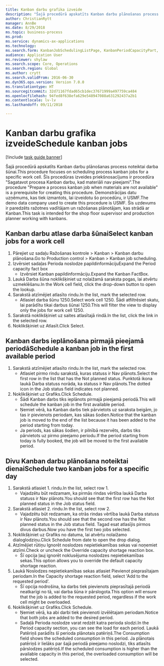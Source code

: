 ```yaml
--- 
title: Kanban darbu grafika izveide
description: "Šajā procedūrā apskatīts Kanban darbu plānošanas process noteiktai darba šūnai."
author: ChristianRytt
manager: AnnBe
ms.date: 8/29/2018
ms.topic: business-process
ms.prod: 
ms.service: dynamics-ax-applications
ms.technology: 
ms.search.form: KanbanJobSchedulingListPage, KanbanPeriodCapacityPart, SysLookupMultiSelectGrid, KanbanBoardScheduleJobForward
audience: Application User
ms.reviewer: shylaw
ms.search.scope: Core, Operations
ms.search.region: Global
ms.author: crytt
ms.search.validFrom: 2016-06-30
ms.dyn365.ops.version: Version 7.0.0
ms.translationtype: HT
ms.sourcegitcommit: 32d71167fdad65cb1dec37671999a497759ca484
ms.openlocfilehash: 94fed8f638efa629e548947088a631292437a2b1
ms.contentlocale: lv-lv
ms.lasthandoff: 09/11/2018

---
```

# <a name="schedule-kanban-jobs"></a><span data-ttu-id="89b30-103">Kanban darbu grafika izveide</span><span class="sxs-lookup"><span data-stu-id="89b30-103">Schedule kanban jobs</span></span>

[!include [task guide banner](../../includes/task-guide-banner.md)]

<span data-ttu-id="89b30-104">Šajā procedūrā apskatīts Kanban darbu plānošanas process noteiktai darba šūnai.</span><span class="sxs-lookup"><span data-stu-id="89b30-104">This procedure focuses on scheduling process kanban jobs for a specific work cell.</span></span> <span data-ttu-id="89b30-105">Šīs procedūras izveides priekšnosacījums ir procedūra "Sagatavot procesa Kanban darbu, kad materiāli nav pieejami".</span><span class="sxs-lookup"><span data-stu-id="89b30-105">The procedure "Prepare a process kanban job when materials are not available" is a prerequisite for creating this procedure.</span></span> <span data-ttu-id="89b30-106">Demonstrācijas datu uzņēmums, kas tiek izmantots, lai izveidotu šo procedūru, ir USMF.</span><span class="sxs-lookup"><span data-stu-id="89b30-106">The demo data company used to create this procedure is USMF.</span></span> <span data-ttu-id="89b30-107">Šis uzdevums ir paredzēts ražotnes vadītājam un ražošanas plānotājam, kas strādā ar Kanban.</span><span class="sxs-lookup"><span data-stu-id="89b30-107">This task is intended for the shop floor supervisor and production planner working with kanbans.</span></span>


## <a name="select-kanban-jobs-for-a-work-cell"></a><span data-ttu-id="89b30-108">Kanban darbu atlase darba šūnai</span><span class="sxs-lookup"><span data-stu-id="89b30-108">Select kanban jobs for a work cell</span></span>
1. <span data-ttu-id="89b30-109">Pārejiet uz sadaļu Ražošanas kontrole > Kanban > Kanban darbu plānošana.</span><span class="sxs-lookup"><span data-stu-id="89b30-109">Go to Production control > Kanban > Kanban job scheduling.</span></span>
2. <span data-ttu-id="89b30-110">Izvērsiet sadaļas Perioda noslodze papildinformāciju</span><span class="sxs-lookup"><span data-stu-id="89b30-110">Expand the Period capacity fact box</span></span>
    * <span data-ttu-id="89b30-111">Izvērsiet Kanban papildinformāciju.</span><span class="sxs-lookup"><span data-stu-id="89b30-111">Expand the Kanban FactBox.</span></span>  
3. <span data-ttu-id="89b30-112">Laukā Darba šūna noklikšķiniet uz nolaižamā saraksta pogas, lai atvērtu uzmeklēšanu.</span><span class="sxs-lookup"><span data-stu-id="89b30-112">In the Work cell field, click the drop-down button to open the lookup.</span></span>
4. <span data-ttu-id="89b30-113">Sarakstā atzīmējiet atlasīto rindu.</span><span class="sxs-lookup"><span data-stu-id="89b30-113">In the list, mark the selected row.</span></span>
    * <span data-ttu-id="89b30-114">Atlasiet darba šūnu 1250.</span><span class="sxs-lookup"><span data-stu-id="89b30-114">Select work cell 1250.</span></span> <span data-ttu-id="89b30-115">Šādi atfiltrēsiet skatu, lai parādītu tikai darbus šūnai 1250.</span><span class="sxs-lookup"><span data-stu-id="89b30-115">This will filter the view to display only the jobs for work cell 1250.</span></span>  
5. <span data-ttu-id="89b30-116">Sarakstā noklikšķiniet uz saites atlasītajā rindā.</span><span class="sxs-lookup"><span data-stu-id="89b30-116">In the list, click the link in the selected row.</span></span>
6. <span data-ttu-id="89b30-117">Noklikšķiniet uz Atlasīt.</span><span class="sxs-lookup"><span data-stu-id="89b30-117">Click Select.</span></span>

## <a name="schedule-a-kanban-job-in-the-first-available-period"></a><span data-ttu-id="89b30-118">Kanban darbs ieplānošana pirmajā pieejamā periodā</span><span class="sxs-lookup"><span data-stu-id="89b30-118">Schedule a kanban job in the first available period</span></span>
1. <span data-ttu-id="89b30-119">Sarakstā atzīmējiet atlasīto rindu.</span><span class="sxs-lookup"><span data-stu-id="89b30-119">In the list, mark the selected row.</span></span>
    * <span data-ttu-id="89b30-120">Atlasiet pirmo rindu sarakstā, kuras statuss ir Nav plānots.</span><span class="sxs-lookup"><span data-stu-id="89b30-120">Select the first row in the list that has the Not planned status.</span></span> <span data-ttu-id="89b30-121">Punktotā ikona laukā Darba statuss norāda, ka statuss ir Nav plānots.</span><span class="sxs-lookup"><span data-stu-id="89b30-121">The dotted icon in the Job status field indicates not planned.</span></span>  
2. <span data-ttu-id="89b30-122">Noklikšķiniet uz Grafiks.</span><span class="sxs-lookup"><span data-stu-id="89b30-122">Click Schedule.</span></span>
    * <span data-ttu-id="89b30-123">Šādi Kanban darbs tiks ieplānots pirmajā pieejamā periodā.</span><span class="sxs-lookup"><span data-stu-id="89b30-123">This will schedule the kanban job in the first available period.</span></span>  
    * <span data-ttu-id="89b30-124">Ņemiet vērā, ka Kanban darbs tiek pārvietots uz saraksta beigām, jo tas ir pievienots periodam, kas sākas šodien.</span><span class="sxs-lookup"><span data-stu-id="89b30-124">Notice that the kanban job is moved to the end of the list because it has been added to the period starting from today.</span></span>  
    * <span data-ttu-id="89b30-125">Ja periods, kas sākas šodien, ir pilnībā rezervēts, darbs tiks pārvietots uz pirmo pieejamo periodu.</span><span class="sxs-lookup"><span data-stu-id="89b30-125">If the period starting from today is fully booked, the job will be moved to the first available period.</span></span>  

## <a name="schedule-two-kanban-jobs-for-a-specific-day"></a><span data-ttu-id="89b30-126">Divu Kanban darbu plānošana noteiktai dienai</span><span class="sxs-lookup"><span data-stu-id="89b30-126">Schedule two kanban jobs for a specific day</span></span>
1. <span data-ttu-id="89b30-127">Sarakstā atlasiet 1. rindu.</span><span class="sxs-lookup"><span data-stu-id="89b30-127">In the list, select row 1.</span></span>
    * <span data-ttu-id="89b30-128">Vajadzētu būt redzamam, ka pirmās rindas vērtība laukā Darba statuss ir Nav plānots.</span><span class="sxs-lookup"><span data-stu-id="89b30-128">You should see that the first row has the Not planned status in the Job status field.</span></span>  
2. <span data-ttu-id="89b30-129">Sarakstā atlasiet 2. rindu.</span><span class="sxs-lookup"><span data-stu-id="89b30-129">In the list, select row 2.</span></span>
    * <span data-ttu-id="89b30-130">Vajadzētu būt redzamam, ka otrās rindas vērtība laukā Darba statuss ir Nav plānots.</span><span class="sxs-lookup"><span data-stu-id="89b30-130">You should see that the second row has the Not planned status in the Job status field.</span></span> <span data-ttu-id="89b30-131">Tagad esat atlasījis pirmos divus darbus.</span><span class="sxs-lookup"><span data-stu-id="89b30-131">Now you have the first two jobs selected.</span></span>  
3. <span data-ttu-id="89b30-132">Noklikšķiniet uz Grafiks no datuma, lai atvērtu nolaižamo dialoglodziņu.</span><span class="sxs-lookup"><span data-stu-id="89b30-132">Click Schedule from date to open the drop dialog.</span></span>
4. <span data-ttu-id="89b30-133">Atzīmējiet rūtiņu Ignorēt noslodzes nepietiekamības sekas vai noņemiet atzīmi.</span><span class="sxs-lookup"><span data-stu-id="89b30-133">Check or uncheck the Override capacity shortage reaction box.</span></span>
    * <span data-ttu-id="89b30-134">Šī opcija ļauj ignorēt noklusējuma noslodzes nepietiekamības sekas.</span><span class="sxs-lookup"><span data-stu-id="89b30-134">This option allows you to override the default capacity shortage reaction.</span></span>  
5. <span data-ttu-id="89b30-135">Laukā Noslodzes nepietiekamības sekas atlasiet Pievienot pieprasītajam periodam.</span><span class="sxs-lookup"><span data-stu-id="89b30-135">In the Capacity shortage reaction field, select 'Add to the requested period'.</span></span>
    * <span data-ttu-id="89b30-136">Šī opcija nodrošina, ka darbs tiek pievienots pieprasītajā periodā neatkarīgi no tā, vai darba šūna ir pārslogota.</span><span class="sxs-lookup"><span data-stu-id="89b30-136">This option will ensure that the job is added to the requested period, regardless if the work cell might be overloaded.</span></span>  
6. <span data-ttu-id="89b30-137">Noklikšķiniet uz Grafiks.</span><span class="sxs-lookup"><span data-stu-id="89b30-137">Click Schedule.</span></span>
    * <span data-ttu-id="89b30-138">Ņemiet vērā, ka abi darbi tiek pievienoti izvēlētajam periodam.</span><span class="sxs-lookup"><span data-stu-id="89b30-138">Notice that both jobs are added to the desired period.</span></span>  
    * <span data-ttu-id="89b30-139">Sadaļā Perioda noslodze varat redzēt katra perioda slodzi.</span><span class="sxs-lookup"><span data-stu-id="89b30-139">In the Period capacity section, you can see the load for each period.</span></span> <span data-ttu-id="89b30-140">Laukā Patēriņš parādīts šī perioda plānotais patēriņš.</span><span class="sxs-lookup"><span data-stu-id="89b30-140">The Consumption field shows the scheduled consumption in this period.</span></span> <span data-ttu-id="89b30-141">Ja plānotais patēriņš ir lielāks par šajā periodā pieejamo noslodzi, tiks atlasīts pārslodzes patēriņš.</span><span class="sxs-lookup"><span data-stu-id="89b30-141">If the scheduled consumption is higher than the available capacity in this period, the overloaded consumption will be selected.</span></span>  


